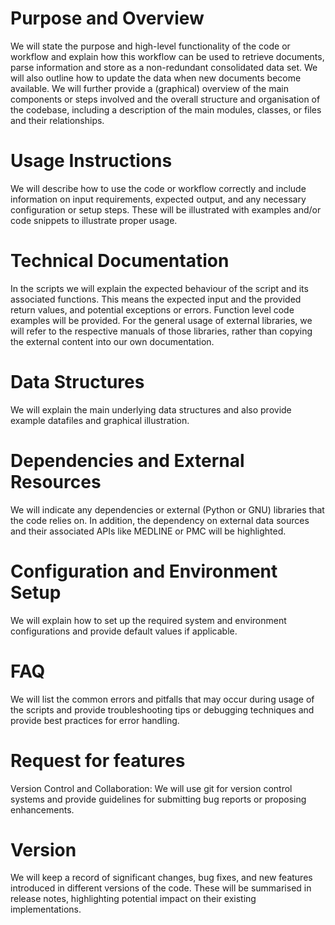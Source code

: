 # Purpose and Overview

We will state the purpose and high-level functionality of the code or
workflow and explain how this workflow can be used to retrieve documents, parse information
and store as a non-redundant consolidated data set. We will also outline how to update the
data when new documents become available. We will further provide a (graphical) overview
of the main components or steps involved and the overall structure and organisation of the
codebase, including a description of the main modules, classes, or files and their
relationships.

# Usage Instructions

We will describe how to use the code or workflow correctly and include
information on input requirements, expected output, and any necessary configuration or setup
steps. These will be illustrated with examples and/or code snippets to illustrate proper usage.

# Technical Documentation

In the scripts we will explain the expected behaviour of the script
and its associated functions. This means the expected input and the provided return values,
and potential exceptions or errors. Function level code examples will be provided. For the
general usage of external libraries, we will refer to the respective manuals of those libraries,
rather than copying the external content into our own documentation.

# Data Structures

We will explain the main underlying data structures and also provide
example datafiles and graphical illustration.

# Dependencies and External Resources

We will indicate any dependencies or external (Python or GNU) libraries that the code relies on. In addition, the dependency on external data sources and their associated APIs like MEDLINE or PMC will be highlighted.

# Configuration and Environment Setup

We will explain how to set up the required system and environment configurations and provide default values if applicable.

# FAQ

We will list the common errors and pitfalls that may
occur during usage of the scripts and provide troubleshooting tips or debugging techniques
and provide best practices for error handling.

# Request for features

Version Control and Collaboration: We will use git for version control systems and provide
guidelines for submitting bug reports or proposing enhancements.

# Version 

We will keep a record of significant changes, bug fixes, and
new features introduced in different versions of the code. These will be summarised in release
notes, highlighting potential impact on their existing implementations.